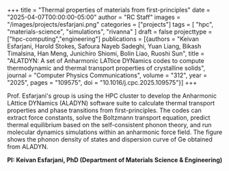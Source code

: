 +++
title = "Thermal properties of materials from first-principles"
date = "2025-04-07T00:00:00-05:00"
author = "RC Staff"
images = "/images/projects/esfarjani.png"
categories = ["projects"]
tags = [
  "hpc",
  "materials-science",
  "simulations",
  "rivanna"
]
draft = false
projecttype = ["hpc-computing","engineering"]
publications = [{authors = "Keivan Esfarjani, Harold Stokes, Safoura Nayeb Sadeghi, Yuan Liang, Bikash Timalsina, Han Meng, Junichiro Shiomi, Bolin Liao, Ruoshi Sun", title = "ALATDYN: A set of Anharmonic LATtice DYNamics codes to compute thermodynamic and thermal transport properties of crystalline solids", journal = "Computer Physics Communications", volume = "312", year = "2025", pages = "109575", doi = "10.1016/j.cpc.2025.109575"}]
+++

Prof. Esfarjani's group is using the HPC cluster to develop the Anharmonic LAttice DYNamics (ALADYN) software suite to calculate thermal transport properties and phase transitions from first-principles. The codes can extract force constants, solve the Boltzmann transport equation, predict thermal equilibrium based on the self-consistent phonon theory, and run molecular dynamics simulations within an anharmonic force field. The figure shows the phonon density of states and dispersion curve of Ge obtained from ALADYN.

**PI: Keivan Esfarjani, PhD (Department of Materials Science & Engineering)**
